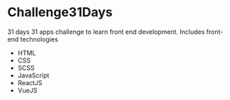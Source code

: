 # Challenge31Days
31 days 31 apps challenge to learn front end development.
Includes front-end technologies
  - HTML
  - CSS
  - SCSS
  - JavaScript
  - ReactJS
  - VueJS  
